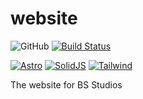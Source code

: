 # website

![GitHub](https://img.shields.io/github/license/bsstudiosgames/website?style=for-the-badge)
[![Build Status](https://img.shields.io/github/actions/workflow/status/bsstudiosgames/website/node.js.yml?style=for-the-badge)](https://github.com/bsstudiosgames/website/actions/workflows/node.js.yml)

[![Astro](https://img.shields.io/static/v1?label=&message=Astro&color=FF5D01&logo=astro&style=for-the-badge&logoColor=white)](https://astro.build/)
[![SolidJS](https://img.shields.io/static/v1?label=&message=SolidJS&color=2C4F7C&logo=solid&style=for-the-badge&logoColor=white)](https://www.solidjs.com/)
[![Tailwind](https://img.shields.io/static/v1?label=&message=Tailwind&color=06B6D4&logo=tailwindcss&style=for-the-badge&logoColor=white)](https://tailwindcss.com/)

The website for BS Studios
